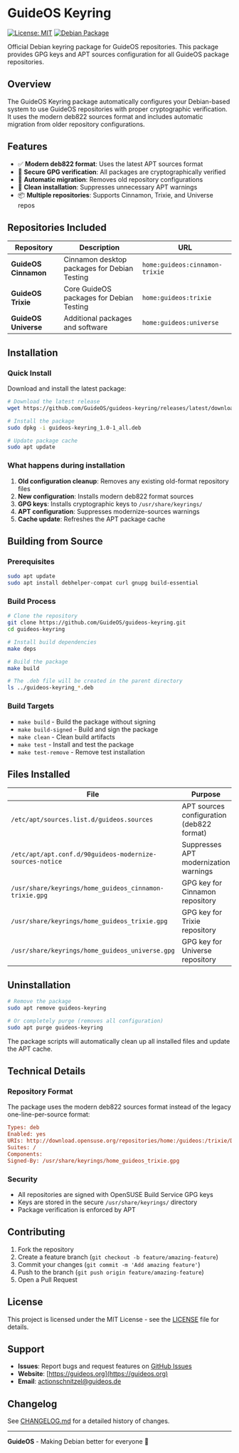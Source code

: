 # GuideOS Keyring

[![License: MIT](https://img.shields.io/badge/License-MIT-yellow.svg)](https://opensource.org/licenses/MIT)
[![Debian Package](https://img.shields.io/badge/Package-Debian-red.svg)](https://www.debian.org/)

Official Debian keyring package for GuideOS repositories. This package provides GPG keys and APT sources configuration for all GuideOS package repositories.

## Overview

The GuideOS Keyring package automatically configures your Debian-based system to use GuideOS repositories with proper cryptographic verification. It uses the modern deb822 sources format and includes automatic migration from older repository configurations.

## Features

- ✅ **Modern deb822 format**: Uses the latest APT sources format
- 🔑 **Secure GPG verification**: All packages are cryptographically verified
- 🔄 **Automatic migration**: Removes old repository configurations
- 🚫 **Clean installation**: Suppresses unnecessary APT warnings
- 📦 **Multiple repositories**: Supports Cinnamon, Trixie, and Universe repos

## Repositories Included

| Repository | Description | URL |
|------------|-------------|-----|
| **GuideOS Cinnamon** | Cinnamon desktop packages for Debian Testing | `home:guideos:cinnamon-trixie` |
| **GuideOS Trixie** | Core GuideOS packages for Debian Testing | `home:guideos:trixie` |
| **GuideOS Universe** | Additional packages and software | `home:guideos:universe` |

## Installation

### Quick Install

Download and install the latest package:

```bash
# Download the latest release
wget https://github.com/GuideOS/guideos-keyring/releases/latest/download/guideos-keyring_1.0-1_all.deb

# Install the package
sudo dpkg -i guideos-keyring_1.0-1_all.deb

# Update package cache
sudo apt update
```

### What happens during installation

1. **Old configuration cleanup**: Removes any existing old-format repository files
2. **New configuration**: Installs modern deb822 format sources
3. **GPG keys**: Installs cryptographic keys to `/usr/share/keyrings/`
4. **APT configuration**: Suppresses modernize-sources warnings
5. **Cache update**: Refreshes the APT package cache

## Building from Source

### Prerequisites

```bash
sudo apt update
sudo apt install debhelper-compat curl gnupg build-essential
```

### Build Process

```bash
# Clone the repository
git clone https://github.com/GuideOS/guideos-keyring.git
cd guideos-keyring

# Install build dependencies
make deps

# Build the package
make build

# The .deb file will be created in the parent directory
ls ../guideos-keyring_*.deb
```

### Build Targets

- `make build` - Build the package without signing
- `make build-signed` - Build and sign the package
- `make clean` - Clean build artifacts
- `make test` - Install and test the package
- `make test-remove` - Remove test installation

## Files Installed

| File | Purpose |
|------|---------|
| `/etc/apt/sources.list.d/guideos.sources` | APT sources configuration (deb822 format) |
| `/etc/apt/apt.conf.d/90guideos-modernize-sources-notice` | Suppresses APT modernization warnings |
| `/usr/share/keyrings/home_guideos_cinnamon-trixie.gpg` | GPG key for Cinnamon repository |
| `/usr/share/keyrings/home_guideos_trixie.gpg` | GPG key for Trixie repository |
| `/usr/share/keyrings/home_guideos_universe.gpg` | GPG key for Universe repository |

## Uninstallation

```bash
# Remove the package
sudo apt remove guideos-keyring

# Or completely purge (removes all configuration)
sudo apt purge guideos-keyring
```

The package scripts will automatically clean up all installed files and update the APT cache.

## Technical Details

### Repository Format

The package uses the modern deb822 sources format instead of the legacy one-line-per-source format:

```ini
Types: deb
Enabled: yes
URIs: http://download.opensuse.org/repositories/home:/guideos:/trixie/Debian_Testing/
Suites: /
Components: 
Signed-By: /usr/share/keyrings/home_guideos_trixie.gpg
```

### Security

- All repositories are signed with OpenSUSE Build Service GPG keys
- Keys are stored in the secure `/usr/share/keyrings/` directory
- Package verification is enforced by APT

## Contributing

1. Fork the repository
2. Create a feature branch (`git checkout -b feature/amazing-feature`)
3. Commit your changes (`git commit -m 'Add amazing feature'`)
4. Push to the branch (`git push origin feature/amazing-feature`)
5. Open a Pull Request

## License

This project is licensed under the MIT License - see the [LICENSE](LICENSE) file for details.

## Support

- **Issues**: Report bugs and request features on [GitHub Issues](https://github.com/GuideOS/guideos-keyring/issues)
- **Website**: [https://guideos.org](https://guideos.org)
- **Email**: actionschnitzel@guideos.de

## Changelog

See [CHANGELOG.md](CHANGELOG.md) for a detailed history of changes.

---

**GuideOS** - Making Debian better for everyone 🚀